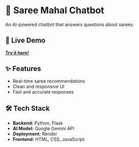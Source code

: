 # 🥻 Saree Mahal Chatbot

An AI-powered chatbot that answers questions about sarees.

## 🚀 Live Demo
**[Try it here!]((https://saree-chatbot.onrender.com/))**

## ✨ Features
- Real-time saree recommendations
- Clean and responsive UI
- Fast and accurate responses

## 🛠️ Tech Stack
- **Backend:** Python, Flask
- **AI Model:** Google Gemini API
- **Deployment:** Render
- **Frontend:** HTML, CSS, JavaScript

  

